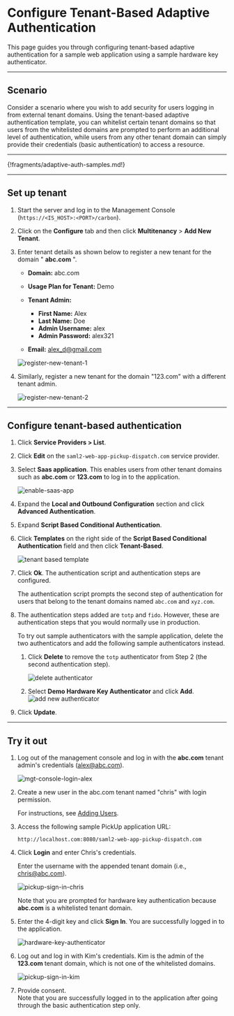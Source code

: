 # Configure Tenant-Based Adaptive Authentication

This page guides you through configuring tenant-based adaptive authentication for a sample web application using a sample hardware key authenticator. 

----

## Scenario

Consider a scenario where you wish to add security for users logging in from external tenant domains. Using the tenant-based adaptive authentication template, you can whitelist certain tenant domains so that users from the whitelisted domains are prompted to perform an additional level of authentication, while users from any other tenant domain can simply provide their credentials (basic authentication) to access a resource.

----

{!fragments/adaptive-auth-samples.md!}

----

## Set up tenant

1. Start the server and log in to the Management Console (`https://<IS_HOST>:<PORT>/carbon`).

2. Click on the **Configure** tab and then click **Multitenancy** > **Add New Tenant**.

3. Enter tenant details as shown below to register a new tenant for the domain " **abc.com** ".

    - **Domain:** abc.com
    - **Usage Plan for Tenant:** Demo
    - **Tenant Admin:** 

         - **First Name:** Alex
         -  **Last Name:** Doe
         - **Admin Username:** alex
         - **Admin Password:** alex321

    - **Email:** alex_d@gmail.com 

    ![register-new-tenant-1](../../../assets/img/guides/register-new-tenant.png)

5. Similarly, register a new tenant for the domain "123.com" with a
    different tenant admin.  

    ![register-new-tenant-2](../../../assets/img/samples/register-new-tenant-2.png)

----

## Configure tenant-based authentication

1.  Click **Service Providers > List**.

2.  Click **Edit** on the `saml2-web-app-pickup-dispatch.com` service provider.

3.  Select **Saas application**. This enables users from other tenant domains such as **abc.com** or **123.com** to log in to the application. 

    ![enable-saas-app](../../../assets/img/guides/enable-saas-app.png)

4.  Expand the **Local and Outbound Configuration** section and click **Advanced Authentication**.

5.  Expand **Script Based Conditional Authentication**.

6.  Click **Templates** on the right side of the **Script Based Conditional Authentication** field and then click **Tenant-Based**. 

    ![tenant based template](../../../assets/img/samples/tenant-based-template.png)

7.  Click **Ok**. The authentication script and authentication steps
    are configured. 
    
    The authentication script prompts the second step of authentication for users that belong to the tenant domains named `abc.com` and `xyz.com`.  

8.  The authentication steps added are `totp` and `fido`. However, these are authentication steps that you would normally use in production. 

    To try out sample authenticators with the sample application, delete the two
    authenticators and add the following sample authenticators instead.

    1.  Click **Delete** to remove the `totp` authenticator from Step 2 (the
        second authentication step).
        
        ![delete authenticator](../../../assets/img/samples/delete-authenticator-1.png)
        
    2.  Select **Demo Hardware Key Authenticator** and click **Add**.  
        ![add new authenticator](../../../assets/img/samples/add-new-authenticator.png)

9. Click **Update**.

----

## Try it out

1. Log out of the management console and log in with the **abc.com** tenant admin's credentials (alex@abc.com).  
    
    ![mgt-console-login-alex](../../../assets/img/samples/mgt-console-login-alex.png)

2.  Create a new user in the abc.com tenant named "chris" with login permission.

    For instructions, see [Adding Users](../../../guides/identity-lifecycles/admin-creation-workflow/).

3.  Access the following sample PickUp application URL:

    `http://localhost.com:8080/saml2-web-app-pickup-dispatch.com`

4.  Click **Login** and enter Chris's credentials. 
    
    Enter the username with the appended tenant domain (i.e., chris@abc.com).  
    
    ![pickup-sign-in-chris](../../../assets/img/samples/pickup-sign-in-chris.png)  

    Note that you are prompted for hardware key authentication because
    **abc.com** is a whitelisted tenant domain.

5.  Enter the 4-digit key and click **Sign In**. You are successfully
    logged in to the application.  

    ![hardware-key-authenticator](../../../assets/img/samples/hardware-key-authenticator.png)

6.  Log out and log in with Kim's credentials. Kim is the admin of the
    **123.com** tenant domain, which is not one of the whitelisted
    domains.  

    ![pickup-sign-in-kim](../../../assets/img/samples/pickup-sign-in-kim.png)

7.  Provide consent.  
    Note that you are successfully logged in to the application after
    going through the basic authentication step only.
